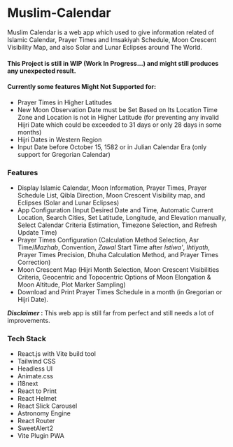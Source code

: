# Muslim-Calendar
Muslim Calendar is a web app which used to give information related of Islamic Calendar, Prayer Times and Imsakiyah Schedule, Moon Crescent Visibility Map, and also Solar and Lunar Eclipses around The World.

#### This Project is still in WIP (Work In Progress...) and might still produces any unexpected result.
#### Currently some features Might Not Supported for:
- Prayer Times in Higher Latitudes
- New Moon Observation Date must be Set Based on Its Location Time Zone and Location is not in Higher Latitude (for preventing any invalid Hijri Date which could be exceeded to 31 days or only 28 days in some months)
- Hijri Dates in Western Region
- Input Date before October 15, 1582 or in Julian Calendar Era (only support for Gregorian Calendar)

### Features
- Display Islamic Calendar, Moon Information, Prayer Times, Prayer Schedule List, Qibla Direction, Moon Crescent Visibility map, and Eclipses (Solar and Lunar Eclipses)
- App Configuration (Input Desired Date and Time, Automatic Current Location, Search Cities, Set Latitude, Longitude, and Elevation manually, Select Calendar Criteria Estimation, Timezone Selection, and Refresh Update Time)
- Prayer Times Configuration (Calculation Method Selection, Asr Time/<i>Mazhab</i>, Convention, <i>Zawal</i> Start Time after <i>Istiwa'</i>, <i>Ihtiyath</i>, Prayer Times Precision, Dhuha Calculation Method, and Prayer Times Correction)
- Moon Crescent Map (Hijri Month Selection, Moon Crescent Visibilities Criteria, Geocentric and Topocentric Options of Moon Elongation & Moon Altitude, Plot Marker Sampling)
- Download and Print Prayer Times Schedule in a month (in Gregorian or Hijri Date).

<strong><i>Disclaimer</i> :</strong> This web app is still far from perfect and still needs a lot of improvements.

### Tech Stack
- React.js with Vite build tool
- Tailwind CSS
- Headless UI
- Animate.css
- i18next
- React to Print
- React Helmet
- React Slick Carousel
- Astronomy Engine
- React Router
- SweetAlert2
- Vite Plugin PWA
